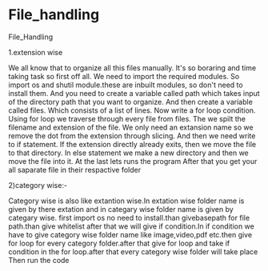 # File_handling

File_Handling


1.extension wise

We all know that to organize all this files manually. It's so boraring and time taking task so first off all. We need to import the required modules. So import os and shutil module.these are inbuilt modules, so don't need to install them. And you need to create a variable called path which takes input of the directory path that you want to organize. And then create a variable called files. Which consists of a list of lines. Now write a for loop condition. Using for loop we traverse through every file from files. The we spilt the filename and extension of the file. We only need an extansion name so we remove the dot from the extension through slicing. And then we need write to if statement. If the extension directly already exits, then we move the file to that directory. In else statement we make a new directory and then we move the file into it. At the last lets runs the program After that you get your all saparate file in their respactive folder

2)category wise:-

Category wise is also like extantion wise.In extation wise folder name is given by there extation and in categary wise folder name is given by categary wise. first import os no need to install.than givebasepath for file path.than give whitelist after that we will give if condition.In if condition we have to give category wise folder name like image,video,pdf etc.then give for loop for every category folder.after that give for loop and take if condition in the for loop.after that every category wise folder will take place Then run the code

